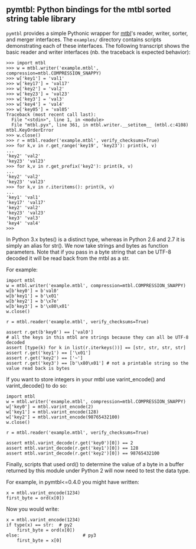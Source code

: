 pymtbl: Python bindings for the mtbl sorted string table library
----------------------------------------------------------------

`pymtbl` provides a simple Pythonic wrapper for
[mtbl](https://github.com/farsightsec/mtbl)'s reader, writer, sorter, and
merger interfaces. The `examples/` directory contains scripts demonstrating
each of these interfaces. The following transcript shows the basic reader and
writer interfaces (nb. the traceback is expected behavior):

    >>> import mtbl
    >>> w = mtbl.writer('example.mtbl', compression=mtbl.COMPRESSION_SNAPPY)
    >>> w['key1'] = 'val1'
    >>> w['key17'] = 'val17'
    >>> w['key2'] = 'val2'
    >>> w['key23'] = 'val23'
    >>> w['key3'] = 'val3'
    >>> w['key4'] = 'val4'
    >>> w['key05'] = 'val05'
    Traceback (most recent call last):
      File "<stdin>", line 1, in <module>
      File "mtbl.pyx", line 361, in mtbl.writer.__setitem__ (mtbl.c:4108)
    mtbl.KeyOrderError
    >>> w.close()
    >>> r = mtbl.reader('example.mtbl', verify_checksums=True)
    >>> for k,v in r.get_range('key19', 'key23'): print(k, v)
    ... 
    'key2' 'val2'
    'key23' 'val23'
    >>> for k,v in r.get_prefix('key2'): print(k, v)
    ... 
    'key2' 'val2'
    'key23' 'val23'
    >>> for k,v in r.iteritems(): print(k, v)
    ... 
    'key1' 'val1'
    'key17' 'val17'
    'key2' 'val2'
    'key23' 'val23'
    'key3' 'val3'
    'key4' 'val4'
    >>>


In Python 3.x bytes() is a distinct type, whereas in Python 2.6 and 2.7 
it is simply an alias for str(). We now take strings and bytes as function parameters. Note that if you pass in a byte 
string that can be UTF-8 decoded it will be read back from the mtbl as a str.

For example:

```
import mtbl
w = mtbl.writer('example.mtbl', compression=mtbl.COMPRESSION_SNAPPY)
w[b'key0'] = b'val0'
w[b'key1'] = b'\x01'
w[b'key2'] = b'\x7e'
w[b'key3'] = b'\x80\x01'
w.close()

r = mtbl.reader('example.mtbl', verify_checksums=True)

assert r.get(b'key0') == ['val0']
# all the keys in this mtbl are strings because they can all be UTF-8 decoded
assert [type(k) for k in list(r.iterkeys())] == [str, str, str, str]
assert r.get('key1') == ['\x01']
assert r.get('key2') == ['~']
assert r.get('key3') == [b'\x80\x01'] # not a printable string so the value read back is bytes
```

If you want to store integers in your mtbl use varint_encode() and varint_decode() to do so:

```
import mtbl
w = mtbl.writer('example.mtbl', compression=mtbl.COMPRESSION_SNAPPY)
w['key0'] = mtbl.varint_encode(2)
w['key1'] = mtbl.varint_encode(128)
w['key2'] = mtbl.varint_encode(98765432100)
w.close()

r = mtbl.reader('example.mtbl', verify_checksums=True)

assert mtbl.varint_decode(r.get('key0')[0]) == 2
assert mtbl.varint_decode(r.get('key1')[0]) == 128
assert mtbl.varint_decode(r.get('key2')[0]) == 98765432100
```


Finally, scripts that used ord() to determine the value of a byte in a buffer returned
by this module under Python 2 will now need to test the data type. 

For example, in pymtbl<=0.4.0 you might have written:

```
x = mtbl.varint_encode(1234)
first_byte = ord(x[0])
```

Now you would write:

```
x = mtbl.varint_encode(1234)
if type(x) == str:  # py2
    first_byte = ord(x[0])
else:                        # py3
    first_byte = x[0]
```

